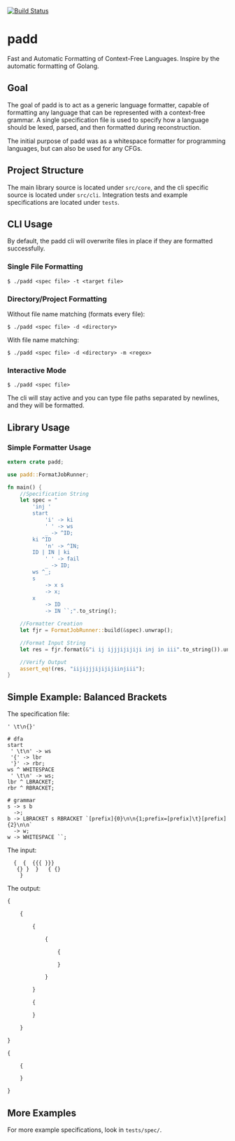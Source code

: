 [![Build Status](https://travis-ci.org/srhickma/padd.svg?branch=master)](https://travis-ci.org/srhickma/padd)

# padd
Fast and Automatic Formatting of Context-Free Languages. Inspire by the automatic formatting of 
Golang.

## Goal
The goal of padd is to act as a generic language formatter, capable of formatting any language that can be represented with a context-free grammar. A single specification file is used to specify how a language should be lexed, parsed, and then formatted during reconstruction.

The initial purpose of padd was as a whitespace formatter for programming languages, but can also be used for any CFGs.

## Project Structure
The main library source is located under `src/core`, and the cli specific source is located under `src/cli`.
Integration tests and example specifications are located under `tests`.

## CLI Usage
By default, the padd cli will overwrite files in place if they are formatted successfully.

### Single File Formatting
```shell
$ ./padd <spec file> -t <target file>
```
### Directory/Project Formatting
Without file name matching (formats every file):
```shell
$ ./padd <spec file> -d <directory>
```
With file name matching:
```shell
$ ./padd <spec file> -d <directory> -m <regex>
```
### Interactive Mode
```shell
$ ./padd <spec file>
```
The cli will stay active and you can type file paths separated by newlines, and they will be formatted.

## Library Usage
### Simple Formatter Usage
```rust
extern crate padd;

use padd::FormatJobRunner;

fn main() {
    //Specification String
    let spec = "
        'inj '
        start
            'i' -> ki
            ' ' -> ws
            _ -> ^ID;
        ki ^ID
            'n' -> ^IN;
        ID | IN | ki
            ' ' -> fail
            _ -> ID;
        ws ^_;
        s
            -> x s
            -> x;
        x
            -> ID
            -> IN ``;".to_string();

    //Formatter Creation
    let fjr = FormatJobRunner::build(&spec).unwrap();

    //Format Input String
    let res = fjr.format(&"i ij ijjjijijiji inj in iii".to_string()).unwrap();

    //Verify Output
    assert_eq!(res, "iijijjjijijijiinjiii");
}
```

## Simple Example: Balanced Brackets
The specification file:
```
' \t\n{}'

# dfa
start
 ' \t\n' -> ws
 '{' -> lbr
 '}' -> rbr;
ws ^ WHITESPACE
 ' \t\n' -> ws;
lbr ^ LBRACKET;
rbr ^ RBRACKET;

# grammar
s -> s b
  ->;
b -> LBRACKET s RBRACKET `[prefix]{0}\n\n{1;prefix=[prefix]\t}[prefix]{2}\n\n`
  -> w;
w -> WHITESPACE ``;
```
The input:
```
  {  {  {{{ }}}
   {} }  }   { {}
    }
```
The output:
```txt
{

	{

		{

			{

				{

				}

			}

		}

		{

		}

	}

}

{

	{

	}

}
```

## More Examples
For more example specifications, look in `tests/spec/`.

